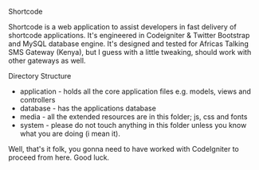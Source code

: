 Shortcode

Shortcode is a web application to assist developers in fast delivery of shortcode applications. It's engineered in Codeigniter & Twitter Bootstrap and MySQL database engine.
It's designed and tested for Africas Talking SMS Gateway (Kenya), but I guess with a little tweaking, should work with other gateways as well.

Directory Structure

- application - holds all the core application files e.g. models, views and controllers
- database - has the applications database
- media - all the extended resources are in this folder; js, css and fonts
- system - please do not touch anything in this folder unless you know what you are doing (i mean it).

Well, that's it folk, you gonna need to have worked with CodeIgniter to proceed from here. Good luck.
